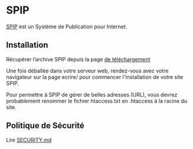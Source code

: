 # SPIP

[SPIP](https://www.spip.net/) est un Système de Publication pour Internet.

## Installation

Récupérer l’archive SPIP depuis la page [de téléchargement](https://www.spip.net/fr_download)

Une fois déballée dans votre serveur web, 
rendez-vous avec votre navigateur sur la page ecrire/
pour commencer l'installation de votre site SPIP.

Pour permettre à SPIP de gérer de belles adresses (URL),
vous devrez probablement renommer le fichier htaccess.txt
en .htaccess à la racine du site.

## Politique de Sécurité

Lire [SECURITY.md](security.md)